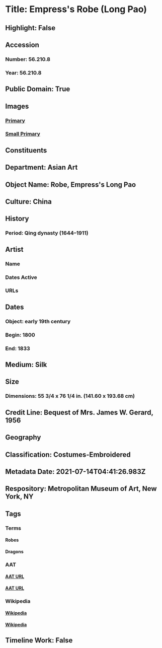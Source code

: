 # Title: Empress's Robe (Long Pao)
## Highlight: False
## Accession
### Number: 56.210.8
### Year: 56.210.8
## Public Domain: True
## Images
### [Primary](https://images.metmuseum.org/CRDImages/as/original/162288.jpg)
### [Small Primary](https://images.metmuseum.org/CRDImages/as/web-large/162288.jpg)
## Constituents
## Department: Asian Art
## Object Name: Robe, Empress's Long Pao
## Culture: China
## History
### Period: Qing dynasty (1644–1911)
## Artist
### Name
### Dates Active
### URLs
## Dates
### Object: early 19th century
### Begin: 1800
### End: 1833
## Medium: Silk
## Size
### Dimensions: 55 3/4 x 76 1/4 in. (141.60 x 193.68 cm)
## Credit Line: Bequest of Mrs. James W. Gerard, 1956
## Geography
## Classification: Costumes-Embroidered
## Metadata Date: 2021-07-14T04:41:26.983Z
## Respository: Metropolitan Museum of Art, New York, NY
## Tags
### Terms
#### Robes
#### Dragons
### AAT
#### [AAT URL](http://vocab.getty.edu/page/aat/300209852)
#### [AAT URL](http://vocab.getty.edu/page/aat/300375726)
### Wikipedia
#### [Wikipedia]()
#### [Wikipedia]()
## Timeline Work: False